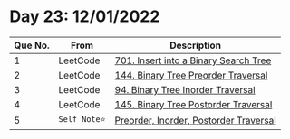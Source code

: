 # Day 23: 12/01/2022

| Que No. | From | Description |
| --- | --- | --- |
| 1 | LeetCode | [701. Insert into a Binary Search Tree](https://leetcode.com/problems/insert-into-a-binary-search-tree/) |
| 2 | LeetCode | [144. Binary Tree Preorder Traversal](https://leetcode.com/problems/binary-tree-preorder-traversal/) |
| 3 | LeetCode | [94. Binary Tree Inorder Traversal](https://leetcode.com/problems/binary-tree-inorder-traversal/) |
| 4 | LeetCode | [145. Binary Tree Postorder Traversal](https://leetcode.com/problems/binary-tree-postorder-traversal) |
| 5 | `Self Note⭐` | [Preorder, Inorder, Postorder Traversal](https://github.com/Yashrajsingh2001/365DaysOfCode/blob/main/January%202022/Day%2023/pre_post_inorder_traversal.java) |
